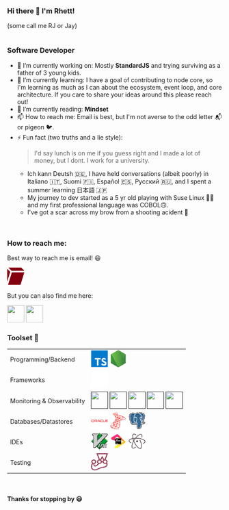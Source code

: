 ### Hi there 👋 I'm Rhett!
(some call me RJ or Jay)

<!--
**jay-bulk/jay-bulk** is a ✨ _special_ ✨ repository because its `README.md` (this file) appears on your GitHub profile.

Here are some ideas to get you started:

- 🔭 I’m currently working on ...
- 🌱 I’m currently learning ...
- 👯 I’m looking to collaborate on ...
- 🤔 I’m looking for help with ...
- 💬 Ask me about ...
- 📫 How to reach me: ...
- 😄 Pronouns: ...
- ⚡ Fun fact: ...
-->

# 

### Software Developer

- 🔭 I’m currently working on: Mostly __StandardJS__ and trying surviving as a father of 3 young kids.
- 🌱 I’m currently learning: I have a goal of contributing to node core, so I'm learning as much as I can about the ecosystem, event loop, and core architecture. If you care to share your ideas around this please reach out!
- 📖 I’m currently reading: __Mindset__
- 📫 How to reach me: Email is best, but I'm not averse to the odd letter 📬 or pigeon 🐦.
- ⚡ Fun fact (two truths and a lie style):
  > I'd say lunch is on me if you guess right and I made a lot of money, but I dont. I work for a university.
  - Ich kann Deutsh 🇩🇪, I have held conversations (albeit poorly) in Italiano 🇮🇹, Suomi 🇫🇮, Español 🇪🇸, Русский 🇷🇺, and I spent a summer learning 日本語 🇯🇵
  - My journey to dev started as a 5 yr old playing with Suse Linux 👨‍💻 and my first professional language was COBOL🙃.
  - I've got a scar across my brow from a shooting acident 🏹
 
<br/>



### How to reach me:
<p>Best way to reach me is email! 😄</p><img src="https://github.com/tutao/tutanota/blob/master/resources/favicon/logo-favicon.svg" width="40" height="40"/>
<br><p>But you can also find me here:</p>
<a href="https://twitter.com/jay_bulk"><img src="https://www.vectorlogo.zone/logos/twitter/twitter-icon.svg" width="40" height="40"/></a>
<a href="https://linkedin.com/in/rhettbulkley"><img src="https://www.vectorlogo.zone/logos/linkedin/linkedin-icon.svg" width="40" height="40"/></a>

### Toolset 🥷

<table>
    <tr>
        <td>Programming/Backend</td>
        <td>
            <a href=""><img src="https://github.com/devicons/devicon/blob/v2.13.0/icons/typescript/typescript-original.svg" width="40" height="40"/></a>
            <a href=""><img src="https://github.com/devicons/devicon/blob/v2.13.0/icons/nodejs/nodejs-original.svg" width="40" height="40"/></a>
        </td>
    </tr>
    <tr>
      <td>Frameworks</td>
        <td>        
          <a href=""><img src="https://github.com/fastify/website/blob/main/static/img/logos/fastify-white.svg" width="40" height="40"/></a>
        </td>
    </tr>
    <tr>
        <td>Monitoring & Observability</td>
        <td>
            <a href=""><img src="https://www.vectorlogo.zone/logos/elastic/elastic-icon.svg" width="40" height="40"/></a>
            <a href=""><img src="https://www.vectorlogo.zone/logos/elasticco_logstash/elasticco_logstash-icon.svg" width="40" height="40"/></a>
            <a href=""><img src="https://www.vectorlogo.zone/logos/elasticco_kibana/elasticco_kibana-icon.svg" width="40" height="40"/></a>
            <a href=""><img src="https://www.vectorlogo.zone/logos/appdynamics/appdynamics-icon.svg" width="40" height="40"/></a>
            <a href=""><img src="https://www.vectorlogo.zone/logos/prometheusio/prometheusio-icon.svg" width="40" height="40"/></a>
        </td>
    </tr>
    <tr>
        <td>Databases/Datastores</td>
        <td>
            <a href=""><img src="https://github.com/devicons/devicon/blob/v2.13.0/icons/oracle/oracle-original.svg" width="40" height="40"/></a>
            <a href=""><img src="https://github.com/devicons/devicon/blob/v2.13.0/icons/microsoftsqlserver/microsoftsqlserver-plain.svg" width="40" height="40"/></a>
            <a href=""><img src="https://github.com/devicons/devicon/blob/v2.13.0/icons/postgresql/postgresql-original.svg" width="40" height="40"/></a>
        </td>
    </tr>
    <tr>
        <td>IDEs</td>
        <td>
            <a href=""><img src="https://github.com/devicons/devicon/blob/v2.13.0/icons/vim/vim-original.svg" width="40" height="40"/></a>
            <a href=""><img src="https://github.com/devicons/devicon/blob/v2.13.0/icons/jetbrains/jetbrains-original.svg" width="40" height="40"/></a>
            <a href=""><img src="https://github.com/devicons/devicon/blob/v2.13.0/icons/atom/atom-original.svg" width="40" height="40"/></a>
        </td>
    </tr>
    <tr>
        <td>Testing</td>
        <td>
            <a href=""><img src="https://github.com/devicons/devicon/blob/v2.13.0/icons/jest/jest-plain.svg" width="40" height="40"/></a>
        </td>
    </tr>
    <tr>
    </tr>
</table>


<br/>

<!--### My GitHub Stats-->

<!--<table>
        <td>
            <img src="https://github-readme-streak-stats.herokuapp.com/?user=jay-bulk"/>
        </td> 
        <td>
            <img src="https://github-readme-stats.vercel.app/api?username=jay-bulk&count_private=true&show_icons=true&theme=tokyonight&rank_icon=github"/>
        </td>
        <td>
            <img src="https://github-readme-stats.vercel.app/api/top-langs/?username=jay-bulk&langs_count=10&layout=compact"/>
        </td>
    </tr>
</table>-->
#### Thanks for stopping by 😃



